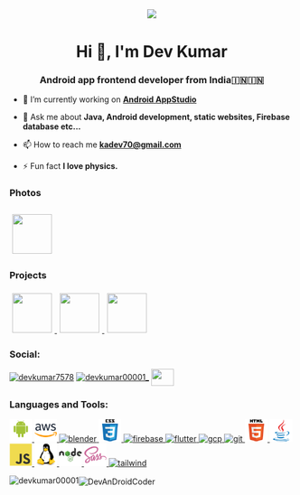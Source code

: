 <center>
    <img src="https://images.weserv.nl/?url=https://github.com/DevAnDroidCoder.png?v=4&h=250&w=250&fit=cover&mask=circle&maxage=7d" />
</center>

<h1 align="center">Hi 👋, I'm Dev Kumar</h1>
<h3 align="center">Android app frontend developer from India🇮🇳🇮🇳</h3>

- 🔭 I’m currently working on [**Android AppStudio**](https://github.com/Innovative-cst/AndroidAppStudio)

- 💬 Ask me about **Java, Android development, static websites, Firebase database etc...**

- 📫 How to reach me **kadev70@gmail.com**

- ⚡ Fun fact **I love physics.**

<h3>Photos<h3>


<div align="left">
    <a href="https://dl.dropbox.com/scl/fi/wchsx3rebmzzxuwviusys/devKumar00001.jpg?rlkey=tj43ujkldoh7yll1vk3w6ie6w&dl=0">
        <img style="padding:5px;" width="70dp" height="70dp" src="https://images.weserv.nl/?url=https://dl.dropbox.com/scl/fi/wchsx3rebmzzxuwviusys/DevKumar.jpg?rlkey=tj43ujkldoh7yll1vk3w6ie6w&dl=0?v=4&fit=cover&mask=circle&maxage=7d" />
    </a>
</div>

<h3 align="left">Projects</h3>

<div align="left">
    <a href="https://github.com/Innovative-cst/AndroidAppStudio">
        <img style="padding:5px;" width="70dp" height="70dp" src="https://images.weserv.nl/?url=https://raw.githubusercontent.com/Innovative-cst/AndroidAppStudio/main/app/src/main/res/drawable-xxxhdpi/logo.jpg?v=4&h=250&w=250&fit=cover&mask=circle&maxage=7d"/>
    </a>
    <a href="https://github.com/Innovative-cst/Android-Code-Editor">
        <img style="padding:5px;" width="70dp" height="70dp" src="https://images.weserv.nl/?url=https://raw.githubusercontent.com/Innovative-cst/Android-Code-Editor/dev/app/src/main/res/drawable/logo_black.png?v=4&h=250&w=250&fit=cover&mask=circle&maxage=7d"/>
    </a>
    <a href="https://github.com/Innovative-cst/BlockWebBuilder">
        <img style="padding:5px;" width="70dp" height="70dp" src="https://images.weserv.nl/?url=https://raw.githubusercontent.com/Innovative-cst/BlockWebBuilder/dev/app/src/main/res/drawable/logo.png?v=4&h=250&w=250&fit=cover&mask=circle&maxage=7d"/>
    </a>
</div>

<h3 align="left">Social:</h3>
<p align="left">
    <a href="https://fb.com/devkumar7578" target="blank"><img align="center" src="https://raw.githubusercontent.com/rahuldkjain/github-profile-readme-generator/master/src/images/icons/Social/facebook.svg" alt="devkumar7578" height="30" width="40" /></a>
    <a href="https://instagram.com/dev7578_" target="blank"><img align="center" src="https://raw.githubusercontent.com/rahuldkjain/github-profile-readme-generator/master/src/images/icons/Social/instagram.svg" alt="devkumar00001_" height="30" width="40" /></a>
    <a href="https://discord.com/invite/vSeCT2u9" target="blank"><img align="center" src="https://raw.githubusercontent.com/rahuldkjain/github-profile-readme-generator/master/src/images/icons/Social/discord.svg" height="30" width="40" /></a>
</p>

<h3 align="left">Languages and Tools:</h3>
<p align="left"> <a href="https://developer.android.com" target="_blank" rel="noreferrer"> <img src="https://raw.githubusercontent.com/devicons/devicon/master/icons/android/android-original-wordmark.svg" alt="android" width="40" height="40"/> </a> <a href="https://aws.amazon.com" target="_blank" rel="noreferrer"> <img src="https://raw.githubusercontent.com/devicons/devicon/master/icons/amazonwebservices/amazonwebservices-original-wordmark.svg" alt="aws" width="40" height="40"/> </a> <a href="https://www.blender.org/" target="_blank" rel="noreferrer"> <img src="https://download.blender.org/branding/community/blender_community_badge_white.svg" alt="blender" width="40" height="40"/> </a> <a href="https://www.w3schools.com/css/" target="_blank" rel="noreferrer"> <img src="https://raw.githubusercontent.com/devicons/devicon/master/icons/css3/css3-original-wordmark.svg" alt="css3" width="40" height="40"/> </a> <a href="https://firebase.google.com/" target="_blank" rel="noreferrer"> <img src="https://www.vectorlogo.zone/logos/firebase/firebase-icon.svg" alt="firebase" width="40" height="40"/> </a> <a href="https://flutter.dev" target="_blank" rel="noreferrer"> <img src="https://www.vectorlogo.zone/logos/flutterio/flutterio-icon.svg" alt="flutter" width="40" height="40"/> </a> <a href="https://cloud.google.com" target="_blank" rel="noreferrer"> <img src="https://www.vectorlogo.zone/logos/google_cloud/google_cloud-icon.svg" alt="gcp" width="40" height="40"/> </a> <a href="https://git-scm.com/" target="_blank" rel="noreferrer"> <img src="https://www.vectorlogo.zone/logos/git-scm/git-scm-icon.svg" alt="git" width="40" height="40"/> </a> <a href="https://www.w3.org/html/" target="_blank" rel="noreferrer"> <img src="https://raw.githubusercontent.com/devicons/devicon/master/icons/html5/html5-original-wordmark.svg" alt="html5" width="40" height="40"/> </a> <a href="https://www.java.com" target="_blank" rel="noreferrer"> <img src="https://raw.githubusercontent.com/devicons/devicon/master/icons/java/java-original.svg" alt="java" width="40" height="40"/> </a> <a href="https://developer.mozilla.org/en-US/docs/Web/JavaScript" target="_blank" rel="noreferrer"> <img src="https://raw.githubusercontent.com/devicons/devicon/master/icons/javascript/javascript-original.svg" alt="javascript" width="40" height="40"/> </a> <a href="https://www.linux.org/" target="_blank" rel="noreferrer"> <img src="https://raw.githubusercontent.com/devicons/devicon/master/icons/linux/linux-original.svg" alt="linux" width="40" height="40"/> </a> <a href="https://nodejs.org" target="_blank" rel="noreferrer"> <img src="https://raw.githubusercontent.com/devicons/devicon/master/icons/nodejs/nodejs-original-wordmark.svg" alt="nodejs" width="40" height="40"/> </a> <a href="https://sass-lang.com" target="_blank" rel="noreferrer"> <img src="https://raw.githubusercontent.com/devicons/devicon/master/icons/sass/sass-original.svg" alt="sass" width="40" height="40"/> </a> <a href="https://tailwindcss.com/" target="_blank" rel="noreferrer"> <img src="https://www.vectorlogo.zone/logos/tailwindcss/tailwindcss-icon.svg" alt="tailwind" width="40" height="40"/> </a> </p>

<p><img align="left" src="https://github-readme-stats.vercel.app/api/top-langs?username=DevAnDroidCoder&show_icons=true&locale=en&layout=compact" alt="devkumar00001" /></p>

<p><img align="center" src="https://github-readme-streak-stats.herokuapp.com/?user=DevAnDroidCoder&" alt="DevAnDroidCoder" /></p>
